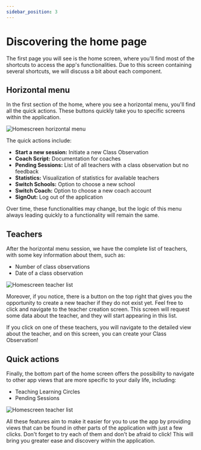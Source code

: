 ```yaml
---
sidebar_position: 3
---
```


# Discovering the home page

The first page you will see is the home screen, where you'll find most of the shortcuts to access the app's functionalities. Due to this screen containing several shortcuts, we will discuss a bit about each component.

## Horizontal menu

In the first section of the home, where you see a horizontal menu, you'll find all the quick actions. These buttons quickly take you to specific screens within the application.

![Homescreen horizontal menu](/img/discovering_home/home_horizontal.png)

The quick actions include:

- **Start a new session:** Initiate a new Class Observation
- **Coach Script:** Documentation for coaches
- **Pending Sessions:** List of all teachers with a class observation but no feedback
- **Statistics:** Visualization of statistics for available teachers
- **Switch Schools:** Option to choose a new school
- **Switch Coach:** Option to choose a new coach account
- **SignOut:** Log out of the application

Over time, these functionalities may change, but the logic of this menu always leading quickly to a functionality will remain the same.

## Teachers

After the horizontal menu session, we have the complete list of teachers, with some key information about them, such as:

- Number of class observations
- Date of a class observation

![Homescreen teacher list](/img/discovering_home/teachers_list.png)

Moreover, if you notice, there is a button on the top right that gives you the opportunity to create a new teacher if they do not exist yet. Feel free to click and navigate to the teacher creation screen. This screen will request some data about the teacher, and they will start appearing in this list.

If you click on one of these teachers, you will navigate to the detailed view about the teacher, and on this screen, you can create your Class Observation!

## Quick actions

Finally, the bottom part of the home screen offers the possibility to navigate to other app views that are more specific to your daily life, including:

- Teaching Learning Circles
- Pending Sessions

![Homescreen teacher list](/img/discovering_home/quick_actions.png)

All these features aim to make it easier for you to use the app by providing views that can be found in other parts of the application with just a few clicks. Don't forget to try each of them and don't be afraid to click! This will bring you greater ease and discovery within the application.
